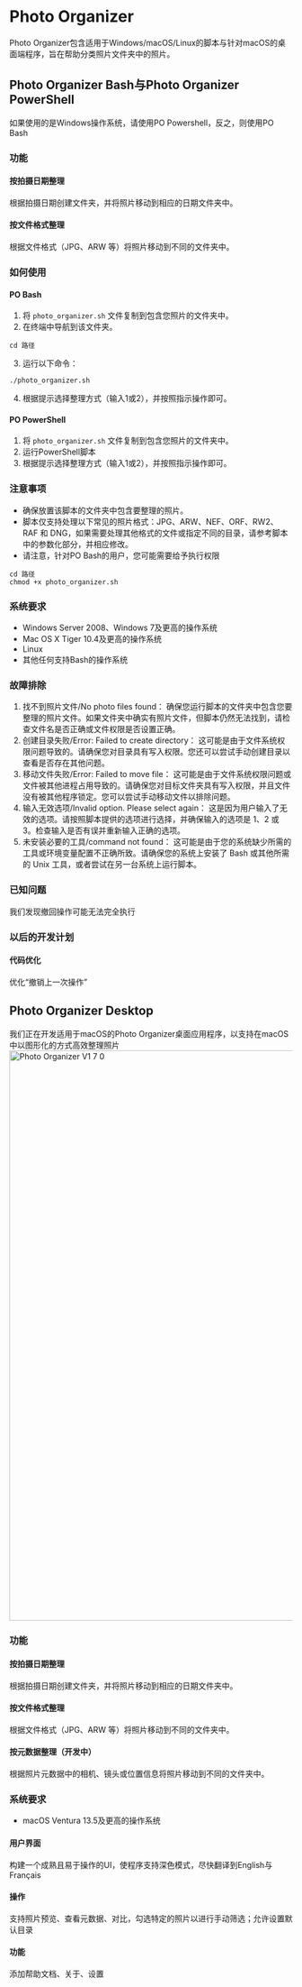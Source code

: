 # Photo Organizer
Photo Organizer包含适用于Windows/macOS/Linux的脚本与针对macOS的桌面端程序，旨在帮助分类照片文件夹中的照片。
## Photo Organizer Bash与Photo Organizer PowerShell
如果使用的是Windows操作系统，请使用PO Powershell，反之，则使用PO Bash
### 功能
#### 按拍摄日期整理
根据拍摄日期创建文件夹，并将照片移动到相应的日期文件夹中。
#### 按文件格式整理
根据文件格式（JPG、ARW 等）将照片移动到不同的文件夹中。
### 如何使用
#### PO Bash
1. 将 `photo_organizer.sh` 文件复制到包含您照片的文件夹中。
2. 在终端中导航到该文件夹。
```
cd 路径
```
3. 运行以下命令：
```
./photo_organizer.sh
```
4. 根据提示选择整理方式（输入1或2），并按照指示操作即可。
#### PO PowerShell
1. 将 `photo_organizer.sh` 文件复制到包含您照片的文件夹中。
2. 运行PowerShell脚本
3. 根据提示选择整理方式（输入1或2），并按照指示操作即可。
### 注意事项
- 确保放置该脚本的文件夹中包含要整理的照片。
- 脚本仅支持处理以下常见的照片格式：JPG、ARW、NEF、ORF、RW2、RAF 和 DNG，如果需要处理其他格式的文件或指定不同的目录，请参考脚本中的参数化部分，并相应修改。
- 请注意，针对PO Bash的用户，您可能需要给予执行权限
```
cd 路径
chmod +x photo_organizer.sh
```
### 系统要求
- Windows Server 2008、Windows 7及更高的操作系统
- Mac OS X Tiger 10.4及更高的操作系统
- Linux
- 其他任何支持Bash的操作系统
### 故障排除
1.	找不到照片文件/No photo files found：
确保您运行脚本的文件夹中包含您要整理的照片文件。如果文件夹中确实有照片文件，但脚本仍然无法找到，请检查文件名是否正确或文件权限是否设置正确。
2.	创建目录失败/Error: Failed to create directory：
这可能是由于文件系统权限问题导致的。请确保您对目录具有写入权限。您还可以尝试手动创建目录以查看是否存在其他问题。
3.	移动文件失败/Error: Failed to move file：
这可能是由于文件系统权限问题或文件被其他进程占用导致的。请确保您对目标文件夹具有写入权限，并且文件没有被其他程序锁定。您可以尝试手动移动文件以排除问题。
4.	输入无效选项/Invalid option. Please select again：
这是因为用户输入了无效的选项。请按照脚本提供的选项进行选择，并确保输入的选项是 1、2 或 3。检查输入是否有误并重新输入正确的选项。
5.	未安装必要的工具/command not found：
这可能是由于您的系统缺少所需的工具或环境变量配置不正确所致。请确保您的系统上安装了 Bash 或其他所需的 Unix 工具，或者尝试在另一台系统上运行脚本。
### 已知问题
我们发现撤回操作可能无法完全执行
### 以后的开发计划
#### 代码优化
优化“撤销上一次操作”

## Photo Organizer Desktop
我们正在开发适用于macOS的Photo Organizer桌面应用程序，以支持在macOS中以图形化的方式高效整理照片
<img width="1012" alt="Photo Organizer V1 7 0" src="https://github.com/user-attachments/assets/26bdc106-35dd-4b85-af6e-bb662a29b37f">
### 功能
#### 按拍摄日期整理
根据拍摄日期创建文件夹，并将照片移动到相应的日期文件夹中。
#### 按文件格式整理
根据文件格式（JPG、ARW 等）将照片移动到不同的文件夹中。
#### 按元数据整理（开发中）
根据照片元数据中的相机、镜头或位置信息将照片移动到不同的文件夹中。
### 系统要求
- macOS Ventura 13.5及更高的操作系统
#### 用户界面
构建一个成熟且易于操作的UI，使程序支持深色模式，尽快翻译到English与Français
#### 操作
支持照片预览、查看元数据、对比，勾选特定的照片以进行手动筛选；允许设置默认目录
#### 功能
添加帮助文档、关于、设置
